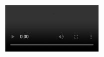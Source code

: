 <video controls>
    <source src="./Project Video.mkv" type="video/x-matroska">
    Your browser does not support the video tag.
</video>
